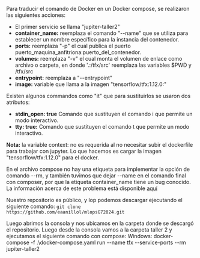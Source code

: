 Para traducir el comando de Docker en un Docker compose, se realizaron las siguientes acciones:

- El primer servicio se llama "jupiter-taller2"
- **container_name:** reemplaza el comando "--name" que se utiliza para establecer un nombre específico   para la instancia del contenedor.
- **ports:** reemplaza "-p" el cual publica el puerto puerto_maquina_anfitriona:puerto_del_contenedor.
- **volumes:** reemplaza "-v" el cual monta el volumen de enlace como archivo o carpeta, en donde '.:/tfx/src' reemplaza las variables $PWD y /tfx/src
- **entrypoint:** reemplaza a "--entrypoint"
- **image:** variable que llama a la imagen "tensorflow/tfx:1.12.0:"

Existen algunos commandos como "it" que para sustituirlos se usaron dos atributos:

- ****stdin_open:** true** Comando que sustituyen el comando i que permite un modo interactivo. 
- **tty: true:** Comando que sustituyen el comando t que permite un modo interactivo.

**Nota:** la variable context: no es requerida al no necesitar subir el dockerfile para trabajar con jupyter. Lo que hacemos es cargar la imagen "tensorflow/tfx:1.12.0" para el docker.

En el archivo compose no hay una etiqueta para implementar la opción de comando --rm, y también tuvimos que dejar --name en el comando final con composer, por que la etiqueta container_name tiene un bug conocido. La información acerca de este problema está disponible [aquí](https://github.com/docker/compose/issues/2061)

Nuestro repositorio es público, y lop podemos descargar ejecutando el siguiente comando:
  ```git clone  https://github.com/eaanillol/mlopsG72024.git```

Luego abrimos la consola y nos ubicamos en la carpeta donde se descargó el repositorio. Luego desde la consola vamos a la carpeta taller 2 y ejecutamos el siguiente comando con compose:
Windows: docker-compose -f .\docker-compose.yaml run --name tfx  --service-ports --rm jupiter-taller2
